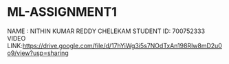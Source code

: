 # ML-ASSIGNMENT1
NAME : NITHIN KUMAR REDDY CHELEKAM
STUDENT ID: 700752333
VIDEO LINK:https://drive.google.com/file/d/17hYiWg3i5s7NOdTxAn198Rlw8mD2u0o9/view?usp=sharing

